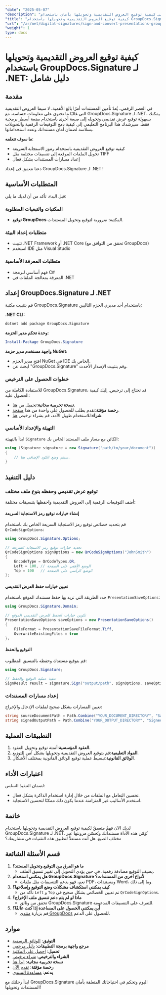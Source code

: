 ```yaml
---
"date": "2025-05-07"
"description": "تعرّف على كيفية توقيع العروض التقديمية وتحويلها بأمان باستخدام GroupDocs.Signature لـ .NET. يغطي هذا الدليل توقيع رمز الاستجابة السريعة، وتحويل الملفات، وإعداد مسار المستند."
"title": "كيفية توقيع العروض التقديمية وتحويلها باستخدام GroupDocs.Signature لـ .NET - دليل شامل"
"url": "/ar/net/digital-signatures/sign-and-convert-presentations-groupdocs-signature-net/"
"weight": 1
type: docs
---
```

# كيفية توقيع العروض التقديمية وتحويلها باستخدام GroupDocs.Signature لـ .NET: دليل شامل

## مقدمة

في العصر الرقمي، يُعدّ تأمين المستندات أمرًا بالغ الأهمية، لا سيما العروض التقديمية التي غالبًا ما تحتوي على معلومات حساسة. مع GroupDocs.Signature لـ .NET، يمكنك بسهولة توقيع عرض تقديمي وتحويله إلى صيغة أخرى باستخدام بضعة أسطر برمجية فقط. سيرشدك هذا البرنامج التعليمي إلى كيفية دمج التوقيعات الرقمية والتحويلات بسلاسة لضمان أمان مستنداتك وتعدد استخداماتها.

**ما سوف تتعلمه:**
- كيفية توقيع العروض التقديمية باستخدام رموز الاستجابة السريعة
- تحويل الملفات الموقعة إلى تنسيقات مختلفة مثل TIFF
- إعداد مسارات المستندات بشكل فعال

دعنا نتعمق في إعداد GroupDocs.Signature لـ .NET!

## المتطلبات الأساسية

قبل البدء، تأكد من أن لديك ما يلي:

### المكتبات والتبعيات المطلوبة
- **توقيع GroupDocs** المكتبة: ضرورية لتوقيع وتحويل المستندات.
  
### متطلبات إعداد البيئة
- تثبيت .NET Framework أو .NET Core (تحقق من التوافق مع GroupDocs)
- استخدم IDE مثل Visual Studio

### متطلبات المعرفة الأساسية
- فهم أساسي لبرمجة C#
- المعرفة بمعالجة الملفات في .NET

## إعداد GroupDocs.Signature لـ .NET

قم بتثبيت مكتبة GroupDocs.Signature باستخدام أحد مديري الحزم التاليين:

**.NET CLI:**
```bash
dotnet add package GroupDocs.Signature
```

**وحدة تحكم مدير الحزمة:**
```powershell
Install-Package GroupDocs.Signature
```

**واجهة مستخدم مدير حزمة NuGet:**
- افتح مدير الحزم NuGet في IDE الخاص بك.
- ابحث عن "GroupDocs.Signature" وقم بتثبيت الإصدار الأحدث.

### خطوات الحصول على الترخيص

للاستفادة الكاملة من GroupDocs.Signature، قد تحتاج إلى ترخيص. إليك كيفية الحصول عليه:
- **نسخة تجريبية مجانية**:تحميل من [هنا](https://releases.groupdocs.com/signature/net/).
- **رخصة مؤقتة**:تقدم بطلب للحصول على واحدة من هذا [صفحة](https://purchase.groupdocs.com/temporary-license/).
- **شراء**:للاستخدام طويل الأمد، قم بشراء ترخيص [هنا](https://purchase.groupdocs.com/buy).

### التهيئة والإعداد الأساسي

ابدأ بالتهيئة `Signature` الكائن مع مسار ملف المستند الخاص بك:

```csharp
using (Signature signature = new Signature("path/to/your/document"))
{
    // سيتم وضع الكود الإضافي هنا.
}
```

## دليل التنفيذ

### توقيع عرض تقديمي وحفظه بنوع ملف مختلف

أضف التوقيعات الرقمية إلى العروض التقديمية واحفظها بتنسيقات مختلفة:

#### إنشاء خيارات توقيع رمز الاستجابة السريعة
قم بتحديد خصائص توقيع رمز الاستجابة السريعة الخاص بك باستخدام `QrCodeSignOptions`:

```csharp
using GroupDocs.Signature.Options;

// تحديد خيارات توقيع رمز الاستجابة السريعة
QrCodeSignOptions signOptions = new QrCodeSignOptions("JohnSmith")
{
    EncodeType = QrCodeTypes.QR,
    Left = 100, // الوضع الأفقي على الصفحة
    Top = 100   // الوضع الرأسي على الصفحة
};
```

#### تعيين خيارات حفظ العرض التقديمي
حدد الطريقة التي تريد بها حفظ مستندك الموقع باستخدام `PresentationSaveOptions`:

```csharp
using GroupDocs.Signature.Domain;

// تكوين خيارات الحفظ للعرض التقديمي الموقع
PresentationSaveOptions saveOptions = new PresentationSaveOptions()
{
    FileFormat = PresentationSaveFileFormat.Tiff,
    OverwriteExistingFiles = true
};
```

#### التوقيع والحفظ
قم بتوقيع مستندك وحفظه بالتنسيق المطلوب:

```csharp
using GroupDocs.Signature;

// تنفيذ عملية التوقيع والحفظ
SignResult result = signature.Sign("output/path", signOptions, saveOptions);
```

### إعداد مسارات المستندات
تعيين المسارات بشكل صحيح لملفات الإدخال والإخراج:

```csharp
string sourceDocumentPath = Path.Combine("YOUR_DOCUMENT_DIRECTORY", "Sample_Document.docx");
string signedOutputPath = Path.Combine("YOUR_OUTPUT_DIRECTORY", "SignedDocuments", "Signed_Document.pdf");
```

## التطبيقات العملية
1. **العقود المؤسسية**:أتمتة توقيع وتحويل العقود.
2. **المواد التعليمية**:قم بتوقيع العروض التقديمية وتحويلها بشكل آمن للتوزيع.
3. **الوثائق القانونية**:تبسيط عملية توقيع الوثائق القانونية بمختلف الأشكال.

## اعتبارات الأداء
لضمان التنفيذ السلس:
- تحسين التعامل مع الملفات من خلال إدارة استخدام الذاكرة بشكل فعال.
- استخدم الأساليب غير المتزامنة عندما يكون ذلك ممكنًا لتحسين الاستجابة.

## خاتمة
لديك الآن فهمٌ متعمقٌ لكيفية توقيع العروض التقديمية وتحويلها باستخدام GroupDocs.Signature لـ .NET. تُؤمّن هذه الأداة مستنداتك وتُحسّن مرونتها عبر مختلف الصيغ. هل أنت مستعدٌّ لتطبيق هذه التقنيات في مشاريعك؟

## قسم الأسئلة الشائعة
1. **ما هو الفرق بين التوقيع وتحويل المستند؟**
   - يضيف التوقيع مصادقة رقمية، في حين يؤدي التحويل إلى تغيير تنسيق الملف.
2. **هل يمكنني استخدام GroupDocs.Signature لأنواع أخرى من المستندات؟**
   - نعم، فهو يدعم التنسيقات مثل ملفات PDF، ومستندات Word، وما إلى ذلك.
3. **كيف يمكنني استكشاف مشكلات وضع التوقيع وإصلاحها؟**
   - تأكد من `Left` و `Top` تم تعيين الخصائص بشكل صحيح في `QrCodeSignOptions`.
4. **ماذا لو لم يتم دعم تنسيق ملف الإخراج؟**
   - تحقق من وثائق GroupDocs.Signature للتعرف على التنسيقات المدعومة.
5. **أين يمكنني الحصول على المساعدة إذا كنت عالقًا؟**
   - قم بزيارة [منتدى GroupDocs](https://forum.groupdocs.com/c/signature/) للحصول على الدعم.

## موارد
- **التوثيق**: [الوثائق الرسمية](https://docs.groupdocs.com/signature/net/)
- **مرجع واجهة برمجة التطبيقات**: [دليل مرجعي](https://reference.groupdocs.com/signature/net/)
- **تحميل**: [احصل على المكتبة](https://releases.groupdocs.com/signature/net/)
- **الشراء والترخيص**: [شراء ترخيص](https://purchase.groupdocs.com/buy)
- **نسخة تجريبية مجانية**: [ابدأ هنا](https://releases.groupdocs.com/signature/net/)
- **رخصة مؤقتة**: [تقدم الآن](https://purchase.groupdocs.com/temporary-license/)
- **يدعم**: [مساعدة المنتدى](https://forum.groupdocs.com/c/signature/)

ابدأ رحلتك مع GroupDocs.Signature اليوم وتحكم في احتياجاتك المتعلقة بأمان المستندات وتحويلها!